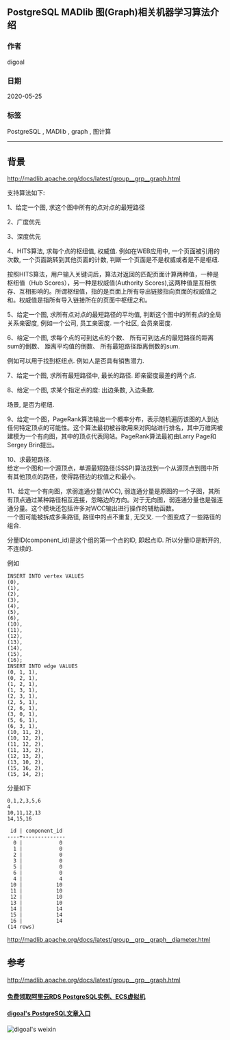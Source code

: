 ## PostgreSQL MADlib 图(Graph)相关机器学习算法介绍  
  
### 作者  
digoal  
  
### 日期  
2020-05-25  
  
### 标签  
PostgreSQL , MADlib , graph , 图计算   
  
----  
  
## 背景  
http://madlib.apache.org/docs/latest/group__grp__graph.html  
  
支持算法如下:  
  
1、给定一个图, 求这个图中所有的点对点的最短路径  
  
2、广度优先  
  
3、深度优先  
  
4、HITS算法, 求每个点的枢纽值, 权威值. 例如在WEB应用中, 一个页面被引用的次数, 一个页面跳转到其他页面的计数, 判断一个页面是不是权威或者是不是枢纽.   
  
按照HITS算法，用户输入关键词后，算法对返回的匹配页面计算两种值，一种是枢纽值（Hub Scores），另一种是权威值(Authority Scores),这两种值是互相依存、互相影响的。所谓枢纽值，指的是页面上所有导出链接指向页面的权威值之和。权威值是指所有导入链接所在的页面中枢纽之和。  
  
5、给定一个图, 求所有点对点的最短路径的平均值, 判断这个图中的所有点的全局关系亲密度,   例如一个公司, 员工亲密度. 一个社区, 会员亲密度.     
  
6、给定一个图, 求每个点的可到达点的个数、 所有可到达点的最短路径的距离sum的倒数、 距离平均值的倒数、 所有最短路径距离倒数的sum.    
  
例如可以用于找到枢纽点. 例如人是否具有销售潜力.    
  
7、给定一个图, 求所有最短路径中, 最长的路径. 即亲密度最差的两个点.   
  
8、给定一个图, 求某个指定点的度: 出边条数, 入边条数.   
  
场景, 是否为枢纽.   
  
9、给定一个图，PageRank算法输出一个概率分布，表示随机遍历该图的人到达任何特定顶点的可能性。这个算法最初被谷歌用来对网站进行排名，其中万维网被建模为一个有向图，其中的顶点代表网站。PageRank算法最初由Larry Page和Sergey Brin提出。  
  
10、求最短路径.   
给定一个图和一个源顶点，单源最短路径(SSSP)算法找到一个从源顶点到图中所有其他顶点的路径，使得路径边的权值之和最小。  
  
  
11、给定一个有向图，求弱连通分量(WCC), 弱连通分量是原图的一个子图，其所有顶点通过某种路径相互连接，忽略边的方向。对于无向图，弱连通分量也是强连通分量。这个模块还包括许多对WCC输出进行操作的辅助函数。  
一个图可能被拆成多条路径, 路径中的点不重复, 无交叉. 一个图变成了一些路径的组合.   
  
分量ID(component_id)是这个组的第一个点的ID, 即起点ID. 所以分量ID是断开的, 不连续的.   
  
例如  
  
```  
INSERT INTO vertex VALUES  
(0),  
(1),  
(2),  
(3),  
(4),  
(5),  
(6),  
(10),  
(11),  
(12),  
(13),  
(14),  
(15),  
(16);  
INSERT INTO edge VALUES  
(0, 1, 1),  
(0, 2, 1),  
(1, 2, 1),  
(1, 3, 1),  
(2, 3, 1),  
(2, 5, 1),  
(2, 6, 1),  
(3, 0, 1),  
(5, 6, 1),  
(6, 3, 1),  
(10, 11, 2),  
(10, 12, 2),  
(11, 12, 2),  
(11, 13, 2),  
(12, 13, 2),  
(13, 10, 2),  
(15, 16, 2),  
(15, 14, 2);  
```  
  
分量如下  
  
```  
0,1,2,3,5,6  
4  
10,11,12,13  
14,15,16  
```  
  
```  
 id | component_id  
----+--------------  
  0 |            0  
  1 |            0  
  2 |            0  
  3 |            0  
  5 |            0  
  6 |            0  
  4 |            4  
 10 |           10  
 11 |           10  
 12 |           10  
 13 |           10  
 14 |           14  
 15 |           14  
 16 |           14  
(14 rows)  
```  
  
http://madlib.apache.org/docs/latest/group__grp__graph__diameter.html  
  
## 参考  
http://madlib.apache.org/docs/latest/group__grp__graph.html  
    
  
  
#### [免费领取阿里云RDS PostgreSQL实例、ECS虚拟机](https://www.aliyun.com/database/postgresqlactivity "57258f76c37864c6e6d23383d05714ea")
  
  
#### [digoal's PostgreSQL文章入口](https://github.com/digoal/blog/blob/master/README.md "22709685feb7cab07d30f30387f0a9ae")
  
  
![digoal's weixin](../pic/digoal_weixin.jpg "f7ad92eeba24523fd47a6e1a0e691b59")
  
